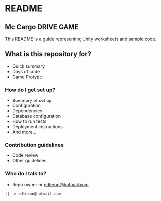 # README #

## Mc Cargo DRIVE GAME

This README is a guide representing Unity worksheets and sample code.

## What is this repository for? 

* Quick summary
* Days of code
* Game Protype

### How do I get set up?

* Summary of set up
* Configuration
* Dependencies
* Database configuration
* How to run tests
* Deployment instructions
* And more...

### Contribution guidelines

* Code review
* Other guidelines

### Who do I talk to?

* Repo owner or edleron@hotmail.com
``` 
|| -> edleron@hotmail.com
```